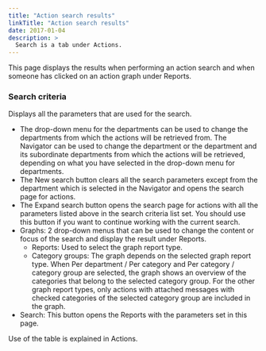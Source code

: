 ```yaml
---
title: "Action search results"
linkTitle: "Action search results"
date: 2017-01-04
description: >
  Search is a tab under Actions.
---
```

This page displays the results when performing an action search and when someone has clicked on an action graph under Reports.

### Search criteria

Displays all the parameters that are used for the search.

- The drop-down menu for the departments can be used to change the departments from which the actions will be retrieved from. The Navigator can be used to change the department or the department and its subordinate departments from which the actions will be retrieved, depending on what you have selected in the drop-down menu for departments.
- The New search button clears all the search parameters except from the department which is selected in the Navigator and opens the search page for actions.
- The Expand search button opens the search page for actions with all the parameters listed above in the search criteria list set. You should use this button if you want to continue working with the current search.
- Graphs: 2 drop-down menus that can be used to change the content or focus of the search and display the result under Reports.
  - Reports: Used to select the graph report type.
  - Category groups: The graph depends on the selected graph report type. When Per department / Per category and Per category / category group are selected, the graph shows an overview of the categories that belong to the selected category group. For the other graph report types, only actions with attached messages with checked categories of the selected category group are included in the graph.
- Search: This button opens the Reports with the parameters set in this page.

Use of the table is explained in Actions. 